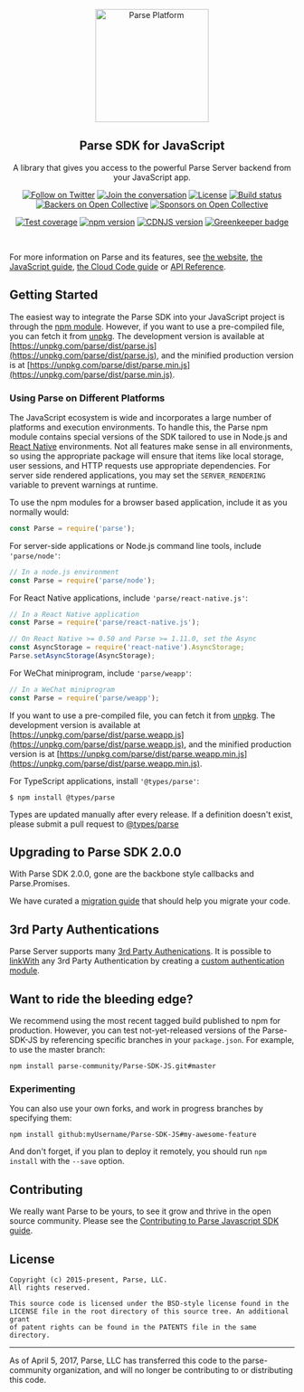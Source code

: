 <p align="center">
    <img alt="Parse Platform" src="https://github.com/parse-community/Parse-SDK-JS/raw/master/.github/parse-logo.png" width="200">
</p>

<h2 align="center">Parse SDK for JavaScript</h2>

<p align="center">
    A library that gives you access to the powerful Parse Server backend from your JavaScript app.
</p>

<p align="center">
    <a href="https://twitter.com/intent/follow?screen_name=parseplatform"><img alt="Follow on Twitter" src="https://img.shields.io/twitter/follow/parseplatform?style=social&label=Follow"></a>
    <a href="https://community.parseplatform.org/"><img alt="Join the conversation" src="https://img.shields.io/discourse/https/community.parseplatform.org/topics.svg"></a>
    <a href="https://github.com/parse-community/Parse-SDK-JS/blob/master/LICENSE"><img alt="License" src="https://img.shields.io/badge/license-BSD-lightgrey.svg"></a>
    <a href=" https://travis-ci.org/parse-community/Parse-SDK-JS"><img alt="Build status" src="https://travis-ci.org/parse-community/Parse-SDK-JS.svg?branch=master"></a>
    <a href="#backers"><img alt="Backers on Open Collective" src="https://opencollective.com/parse-server/backers/badge.svg" /></a>
  <a href="#sponsors"><img alt="Sponsors on Open Collective" src="https://opencollective.com/parse-server/sponsors/badge.svg" /></a>
</p>

<p align="center">
    <a href="http://codecov.io/github/parse-community/Parse-SDK-JS?branch=master"><img alt="Test coverage" src="http://codecov.io/github/parse-community/Parse-SDK-JS/coverage.svg?branch=master"></a>
    <a href="https://npmjs.org/parse"><img alt="npm version" src="https://badge.fury.io/js/parse.svg"></a>
    <a href="https://cdnjs.com/libraries/parse"><img alt="CDNJS version" src="https://img.shields.io/cdnjs/v/parse.svg"></a>
    <a href="https://greenkeeper.io/"><img alt="Greenkeeper badge" src="https://badges.greenkeeper.io/parse-community/Parse-SDK-JS.svg"></a>
</p>
<br>

For more information on Parse and its features, see [the website](https://parseplatform.org), [the JavaScript guide](https://docs.parseplatform.org/js/guide/), [the Cloud Code guide](https://docs.parseplatform.org/cloudcode/guide/) or [API Reference](https://parseplatform.org/Parse-SDK-JS/api/).

## Getting Started

The easiest way to integrate the Parse SDK into your JavaScript project is through the [npm module](https://npmjs.org/parse).
However, if you want to use a pre-compiled file, you can fetch it from [unpkg](https://unpkg.com). The development version is available at [https://unpkg.com/parse/dist/parse.js](https://unpkg.com/parse/dist/parse.js), and the minified production version is at [https://unpkg.com/parse/dist/parse.min.js](https://unpkg.com/parse/dist/parse.min.js).

### Using Parse on Different Platforms

The JavaScript ecosystem is wide and incorporates a large number of platforms and execution environments. To handle this, the Parse npm module contains special versions of the SDK tailored to use in Node.js and [React Native](https://facebook.github.io/react-native/) environments. Not all features make sense in all environments, so using the appropriate package will ensure that items like local storage, user sessions, and HTTP requests use appropriate dependencies. For server side rendered applications, you may set the `SERVER_RENDERING` variable to prevent warnings at runtime.

To use the npm modules for a browser based application, include it as you normally would:

```js
const Parse = require('parse');
```

For server-side applications or Node.js command line tools, include `'parse/node'`:

```js
// In a node.js environment
const Parse = require('parse/node');
```

For React Native applications, include `'parse/react-native.js'`:
```js
// In a React Native application
const Parse = require('parse/react-native.js');

// On React Native >= 0.50 and Parse >= 1.11.0, set the Async
const AsyncStorage = require('react-native').AsyncStorage;
Parse.setAsyncStorage(AsyncStorage);
```

For WeChat miniprogram, include `'parse/weapp'`:
```js
// In a WeChat miniprogram
const Parse = require('parse/weapp');
```
If you want to use a pre-compiled file, you can fetch it from [unpkg](https://unpkg.com). The development version is available at [https://unpkg.com/parse/dist/parse.weapp.js](https://unpkg.com/parse/dist/parse.weapp.js), and the minified production version is at [https://unpkg.com/parse/dist/parse.weapp.min.js](https://unpkg.com/parse/dist/parse.weapp.min.js).

For TypeScript applications, install `'@types/parse'`:
```
$ npm install @types/parse
```

Types are updated manually after every release. If a definition doesn't exist, please submit a pull request to [@types/parse][types-parse]

## Upgrading to Parse SDK 2.0.0

With Parse SDK 2.0.0, gone are the backbone style callbacks and Parse.Promises.

We have curated a [migration guide][migration] that should help you migrate your code.

## 3rd Party Authentications

Parse Server supports many [3rd Party Authenications][3rd-party-auth]. It is possible to [linkWith][link-with] any 3rd Party Authentication by creating a [custom authentication module][custom-auth-module].

## Want to ride the bleeding edge?

We recommend using the most recent tagged build published to npm for production. However, you can test not-yet-released versions of the Parse-SDK-JS by referencing specific branches in your `package.json`. For example, to use the master branch:

```
npm install parse-community/Parse-SDK-JS.git#master
```

### Experimenting

You can also use your own forks, and work in progress branches by specifying them:

```
npm install github:myUsername/Parse-SDK-JS#my-awesome-feature
```

And don't forget, if you plan to deploy it remotely, you should run `npm install` with the `--save` option.

## Contributing

We really want Parse to be yours, to see it grow and thrive in the open source community. Please see the [Contributing to Parse Javascript SDK guide][contributing].

## License

```
Copyright (c) 2015-present, Parse, LLC.
All rights reserved.

This source code is licensed under the BSD-style license found in the
LICENSE file in the root directory of this source tree. An additional grant
of patent rights can be found in the PATENTS file in the same directory.
```

-----
As of April 5, 2017, Parse, LLC has transferred this code to the parse-community organization, and will no longer be contributing to or distributing this code.
 
[3rd-party-auth]: http://docs.parseplatform.org/parse-server/guide/#oauth-and-3rd-party-authentication
[contributing]: https://github.com/parse-community/Parse-SDK-JS/blob/master/CONTRIBUTING.md
[custom-auth-module]: https://docs.parseplatform.org/js/guide/#custom-authentication-module
[link-with]: https://docs.parseplatform.org/js/guide/#linking-users
[migration]: https://github.com/parse-community/Parse-SDK-JS/blob/master/2.0.0.md
[open-collective-link]: https://opencollective.com/parse-server
[types-parse]: https://github.com/DefinitelyTyped/DefinitelyTyped/tree/master/types/parse 
